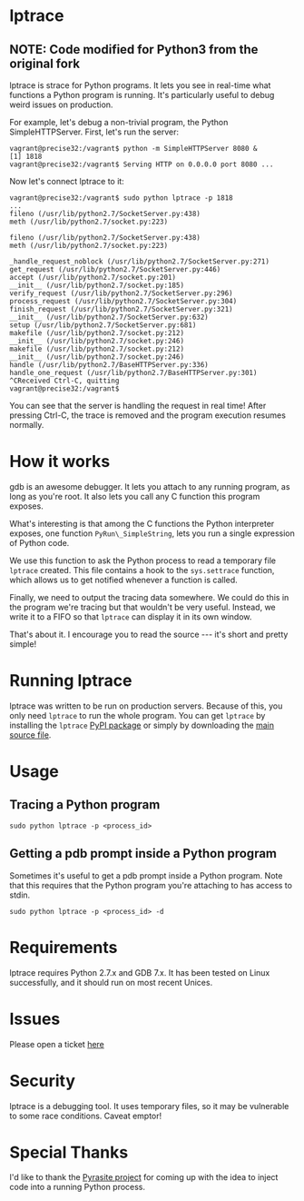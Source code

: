 
# lptrace

## NOTE: Code modified for Python3 from the original fork

lptrace is strace for Python programs. It lets you see in real-time
what functions a Python program is running. It's particularly useful
to debug weird issues on production.

For example, let's debug a non-trivial program, the Python SimpleHTTPServer.
First, let's run the server:

```
vagrant@precise32:/vagrant$ python -m SimpleHTTPServer 8080 &
[1] 1818
vagrant@precise32:/vagrant$ Serving HTTP on 0.0.0.0 port 8080 ...
```

Now let's connect lptrace to it:

```
vagrant@precise32:/vagrant$ sudo python lptrace -p 1818
...
fileno (/usr/lib/python2.7/SocketServer.py:438)
meth (/usr/lib/python2.7/socket.py:223)

fileno (/usr/lib/python2.7/SocketServer.py:438)
meth (/usr/lib/python2.7/socket.py:223)

_handle_request_noblock (/usr/lib/python2.7/SocketServer.py:271)
get_request (/usr/lib/python2.7/SocketServer.py:446)
accept (/usr/lib/python2.7/socket.py:201)
__init__ (/usr/lib/python2.7/socket.py:185)
verify_request (/usr/lib/python2.7/SocketServer.py:296)
process_request (/usr/lib/python2.7/SocketServer.py:304)
finish_request (/usr/lib/python2.7/SocketServer.py:321)
__init__ (/usr/lib/python2.7/SocketServer.py:632)
setup (/usr/lib/python2.7/SocketServer.py:681)
makefile (/usr/lib/python2.7/socket.py:212)
__init__ (/usr/lib/python2.7/socket.py:246)
makefile (/usr/lib/python2.7/socket.py:212)
__init__ (/usr/lib/python2.7/socket.py:246)
handle (/usr/lib/python2.7/BaseHTTPServer.py:336)
handle_one_request (/usr/lib/python2.7/BaseHTTPServer.py:301)
^CReceived Ctrl-C, quitting
vagrant@precise32:/vagrant$
```

You can see that the server is handling the request in real time! After pressing Ctrl-C, the trace is removed and the program
execution resumes normally.

# How it works

gdb is an awesome debugger. It lets you attach to any running program, as long as you're root. It
also lets you call any C function this program exposes.

What's interesting is that among the C functions the Python interpreter exposes,
one function `PyRun\_SimpleString`, lets you run a single expression of Python code.

We use this function to ask the Python process to read a temporary file `lptrace` created. This file
contains a hook to the `sys.settrace` function, which allows us to get notified whenever a function is
called.

Finally, we need to output the tracing data somewhere. We could do this in the program we're tracing
but that wouldn't be very useful. Instead, we write it to a FIFO so that `lptrace` can display it in
its own window.

That's about it. I encourage you to read the source --- it's short and pretty simple!

# Running lptrace

lptrace was written to be run on production servers. Because of this,
you only need `lptrace` to run the whole program. You can get `lptrace` by installing the `lptrace` [PyPI package](https://pypi.python.org/pypi/lptrace) or simply by downloading the [main source file](https://raw.githubusercontent.com/khamidou/lptrace/master/lptrace).

# Usage

## Tracing a Python program

```
sudo python lptrace -p <process_id>
```

## Getting a pdb prompt inside a Python program

Sometimes it's useful to get a pdb prompt inside a Python program.
Note that this requires that the Python program you're attaching to
has access to stdin.

```
sudo python lptrace -p <process_id> -d
```

# Requirements

lptrace requires Python 2.7.x and GDB 7.x. It has been tested on Linux
successfully, and it should run on most recent Unices.

# Issues

Please open a ticket [here](https://github.com/khamidou/lptrace/issues)

# Security

lptrace is a debugging tool. It uses temporary files, so it may be vulnerable to some race conditions. Caveat emptor!

# Special Thanks

I'd like to thank the [Pyrasite project](http://pyrasite.com/) for coming up with
the idea to inject code into a running Python process.
